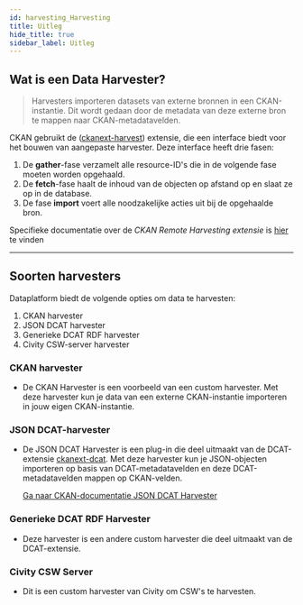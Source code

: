 ```yaml
---
id: harvesting_Harvesting
title: Uitleg
hide_title: true
sidebar_label: Uitleg
---
```

## Wat is een Data Harvester?

> Harvesters importeren datasets van externe bronnen in een CKAN-instantie. Dit wordt gedaan door de metadata van deze externe bron te mappen naar CKAN-metadatavelden. 

CKAN gebruikt de ([ckanext-harvest](https://github.com/ckan/ckanext-harvest)) extensie, die een interface biedt voor het bouwen van aangepaste harvester. Deze interface heeft drie fasen:
1. De **gather**-fase verzamelt alle resource-ID's die in de volgende fase moeten worden opgehaald.
2. De **fetch**-fase haalt de inhoud van de objecten op afstand op en slaat ze op in de database.
3. De fase **import** voert alle noodzakelijke acties uit bij de opgehaalde bron.

Specifieke documentatie over de *CKAN Remote Harvesting extensie* is <a href="https://github.com/ckan/ckanext-harvest" target="_blank">hier</a> te vinden

---

## Soorten harvesters

Dataplatform biedt de volgende opties om data te harvesten:
1. CKAN harvester
2. JSON DCAT harvester
3. Generieke DCAT RDF harvester
4. Civity CSW-server harvester


### CKAN harvester
* De CKAN Harvester is een voorbeeld van een custom harvester. Met deze harvester kun je data van een externe CKAN-instantie importeren in jouw eigen CKAN-instantie.

### JSON DCAT-harvester
* De JSON DCAT Harvester is een plug-in die deel uitmaakt van de DCAT-extensie <a href="https://github.com/ckan/ckanext-dcat" target="_blank">ckanext-dcat</a>. Met deze harvester kun je JSON-objecten importeren op basis van DCAT-metadatavelden en deze DCAT-metadatavelden mappen op CKAN-velden.

    <a href="https://github.com/ckan/ckanext-dcat#json-dcat-harvester" target="_blank">Ga naar CKAN-documentatie JSON DCAT Harvester</a>

### Generieke DCAT RDF Harvester
* Deze harvester is een andere custom harvester die deel uitmaakt van de DCAT-extensie.

### Civity CSW Server
* Dit is een custom harvester van Civity om CSW's te harvesten.